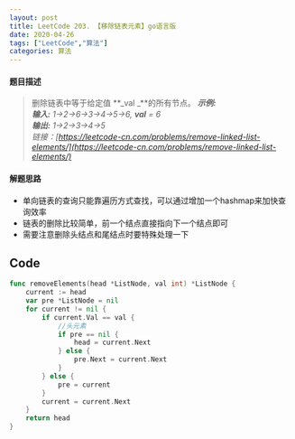 ```yaml
---
layout: post
title: LeetCode 203. 【移除链表元素】go语言版
date: 2020-04-26
tags: ["LeetCode","算法"]
categories: 算法
---
```


<!-- wp:heading {"level":4} -->

#### 题目描述

<!-- /wp:heading -->

<!-- wp:quote -->
> 删除链表中等于给定值 **_val _**的所有节点。
> <cite>**示例:**  
> **输入:** 1->2->6->3->4->5->6, _**val**_ = 6  
> **输出:** 1->2->3->4->5  
> 链接：[https://leetcode-cn.com/problems/remove-linked-list-elements/](https://leetcode-cn.com/problems/remove-linked-list-elements/)</cite>
<!-- /wp:quote -->

<!-- wp:heading {"level":4} -->

#### 解题思路

<!-- /wp:heading -->

<!-- wp:list -->

*   单向链表的查询只能靠遍历方式查找，可以通过增加一个hashmap来加快查询效率
*   链表的删除比较简单，前一个结点直接指向下一个结点即可
*   需要注意删除头结点和尾结点时要特殊处理一下
<!-- /wp:list -->

<!-- wp:heading -->

## Code

<!-- /wp:heading -->

```go
func removeElements(head *ListNode, val int) *ListNode {
    current := head
	var pre *ListNode = nil
	for current != nil {
		if current.Val == val {
			//头元素
			if pre == nil {
				head = current.Next
			} else {
				pre.Next = current.Next
			}
		} else {
			pre = current
		}
        current = current.Next
	}
	return head
}
```

 